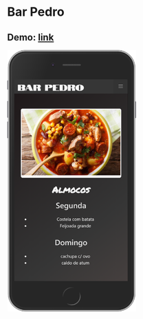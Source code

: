 # Bar Pedro

## Demo: [link](https://determined-montalcini-e9eaf8.netlify.app/)

<img src="cover.png" alt="cover image" width=300>